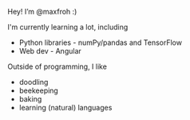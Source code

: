 Hey! I’m @maxfroh :)

I'm currently learning a lot, including
  - Python libraries - numPy/pandas and TensorFlow
  - Web dev - Angular

Outside of programming, I like
  - doodling
  - beekeeping
  - baking
  - learning (natural) languages


<!---
maxfroh/maxfroh is a ✨ special ✨ repository because its `README.md` (this file) appears on your GitHub profile.
You can click the Preview link to take a look at your changes.
--->
